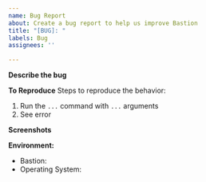 ```yaml
---
name: Bug Report
about: Create a bug report to help us improve Bastion
title: "[BUG]: "
labels: Bug
assignees: ''

---
```


**Describe the bug**
<!-- A clear and concise description of the bug is, how it is preventing Bastion from doing what it is supposed to do and what should be the expected behavior instead. -->

**To Reproduce**
Steps to reproduce the behavior:
1. Run the `...` command with `...` arguments
2. See error

**Screenshots**
<!-- If applicable, add some screenshots to help explain the bug. -->

**Environment:**
 - Bastion:
 - Operating System:
